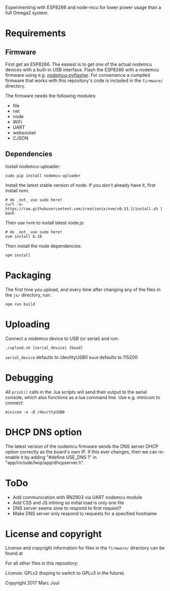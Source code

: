 
Experimenting with ESP8266 and node-mcu for lower power usage than a full Omega2 system.

# Requirements

## Firmware

First get an ESP8266. The easiest is to get one of the actual nodemcu devices with a built-in USB interface. Flash the ESP8266 with a nodemcu firmware using e.g. [nodemcu-pyflasher](https://github.com/marcelstoer/nodemcu-pyflasher). For convenience a compiled firmware that works with this repository's code is included in the `firmware/` directory.

The firmware needs the following modules:

* file
* net
* node
* WiFi
* UART
* websocket
* CJSON

## Dependencies

Install nodemcu-uploader:

```
sudo pip install nodemcu-uploader
```

Install the latest stable version of node. If you don't already have it, first install nvm:

```
# do _not_ use sudo here!
curl -o- https://raw.githubusercontent.com/creationix/nvm/v0.33.1/install.sh | bash
```

Then use nvm to install latest node.js:

```
# do _not_ use sudo here!
nvm install 6.10
```

Then install the node dependencies:

```
npm install
```

# Packaging

The first time you upload, and every time after changing any of the files in the `js/` directory, run:

```
npm run build
```

# Uploading

Connect a nodemcu device to USB (or serial) and run:

```
./upload.sh [serial_device] [baud]
```

`serial_device` defaults to /dev/ttyUSB0
`baud` defaults to 115200

# Debugging

All `print()` calls in the .lua scripts will send their output to the serial console, which also functions as a lua command line. Use e.g. minicom to connect:

```
minicom -o -D /dev/ttyUSB0
```

# DHCP DNS option

The latest version of the nodemcu firmware sends the DNS server DHCP option correctly as the board's own IP. If this ever changes, then we can re-enable it by adding "#define USE_DNS 1" in "app/include/lwip/app/dhcpserver.h".

# ToDo

* Add communication with RN2903 via UART nodemcu module
* Add CSS and JS inlining so initial load is only one file
* DNS server seems slow to respond to first request?
* Make DNS server only respond to requests for a specified hostname

# License and copyright

License and copyright information for files in the `firmware/` directory can be found at 

For all other files in this repository:

License: GPLv2 (hoping to switch to GPLv3 in the future).

Copyright 2017 Marc Juul

